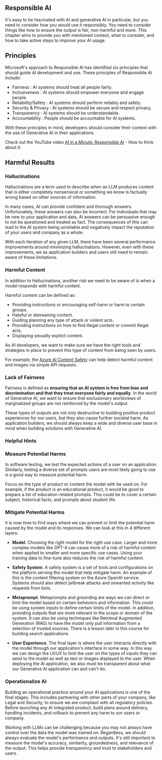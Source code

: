 ## Responsible AI

It's easy to be fascinated with AI and generative AI in particular, but you need to consider how you would use it responsibly. You need to consider things like how to ensure the output is fair, non-harmful and more. This chapter aims to provide you with mentioned context, what to consider, and how to take active steps to improve your AI usage.

## Principles

Microsoft's approach to Responsible AI has identified six principles that should guide AI development and use. These principles of Responsible AI include:

- Fairness : AI systems should treat all people fairly.
- Inclusiveness : AI systems should empower everyone and engage people.
- Reliability/Safety : AI systems should perform reliably and safely.
- Security & Privacy : AI systems should be secure and respect privacy.
- Transparency : AI systems should be understandable.
- Accountability : People should be accountable for AI systems.

With these principles in mind, developers should consider their context with the use of Generative AI in their applications.

Check out the YouTube video [AI in a Minute: Responsible AI](https://youtu.be/fHEaFDMxFwQ) - How to think about it.

## Harmful Results

### Hallucinations

Hallucinations are a term used to describe when an LLM produces content that is either completely nonsensical or something we know is factually wrong based on other sources of information.

In many cases, AI can provide confident and thorough answers. Unfortunately, these answers can also be incorrect. For individuals that may be new to your application and data, AI answers can be persuasive enough to not be questioned and treated as fact. The consequences of this can lead to the AI system being unreliable and negatively impact the reputation of your users and company as a whole.

With each iteration of any given LLM, there have been several performance improvements around minimizing hallucinations. However, even with these improvements, we as application builders and users still need to remain aware of these limitations.

### Harmful Content

In addition to Hallucinations, another risk we need to be aware of is when a model responds with harmful content.

Harmful content can be defined as:

- Providing instructions or encouraging self-harm or harm to certain groups.
- Hateful or demeaning content.
- Guiding planning any type of attack or violent acts.
- Providing instructions on how to find illegal content or commit illegal acts.
- Displaying sexually explicit content.

As AI developers, we want to make sure we have the right tools and strategies in place to prevent this type of content from being seen by users.

For example, the [Azure AI Content Safety](https://learn.microsoft.com/azure/ai-services/content-safety/overview?WT.mc_id=academic-105485-koreyst) can help detect harmful content and images via simple API requests.

### Lack of Fairness

Fairness is defined as **ensuring that an AI system is free from bias and discrimination and that they treat everyone fairly and equally**. In the world of Generative AI, we want to ensure that exclusionary worldviews of marginalized groups are not reinforced by the model's output.

These types of outputs are not only destructive to building positive product experiences for our users, but they also cause further societal harm. As application builders, we should always keep a wide and diverse user base in mind when building solutions with Generative AI.

### Helpful Hints

### Measure Potential Harms

In software testing, we test the expected actions of a user on an application. Similarly, testing a diverse set of prompts users are most likely going to use is a good way to measure potential harm.

Focus on the type of product or content the model with be used on. For example, if the product is an educational product, it would be good to prepare a list of education-related prompts. This could be to cover a certain subject, historical facts, and prompts about student life.

### Mitigate Potential Harms

It is now time to find ways where we can prevent or limit the potential harm caused by the model and its responses. We can look at this in 4 different layers:

- **Model**. Choosing the right model for the right use case. Larger and more complex models like GPT-4 can cause more of a risk of harmful content when applied to smaller and more specific use cases. Using your training data to fine-tune also reduces the risk of harmful content.

- **Safety System**. A safety system is a set of tools and configurations on the platform serving the model that help mitigate harm. An example of this is the content filtering system on the Azure OpenAI service. Systems should also detect jailbreak attacks and unwanted activity like requests from bots.

- **Metaprompt**. Metaprompts and grounding are ways we can direct or limit the model based on certain behaviors and information. This could be using system inputs to define certain limits of the model. In addition, providing outputs that are more relevant to the scope or domain of the system. It can also be using techniques like Retrieval Augmented Generation (RAG) to have the model only pull information from a selection of trusted sources. There is a lesson later in this course for building search applications

- **User Experience**. The final layer is where the user interacts directly with the model through our application's interface in some way. In this way we can design the UI/UX to limit the user on the types of inputs they can send to the model as well as text or images displayed to the user. When deploying the AI application, we also must be transparent about what our Generative AI application can and can't do.

### Operationalize AI

Building an operational practice around your AI applications is one of the final stages. This includes partnering with other parts of your company, like Legal and Security, to ensure we are compliant with all regulatory policies. Before launching any AI integrated product, build plans around delivery, handling incidents, and rollback to prevent any harm to our users or company.

Working with LLMs can be challenging because you may not always have control over the data the model was trained on. Regardless, we should always evaluate the model's performance and outputs. It's still important to measure the model's accuracy, similarity, groundedness, and relevance of the output. This helps provide transparency and trust to stakeholders and users.

